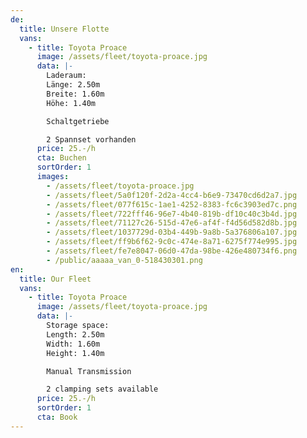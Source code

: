 ```yaml
---
de:
  title: Unsere Flotte
  vans:
    - title: Toyota Proace
      image: /assets/fleet/toyota-proace.jpg
      data: |-
        Laderaum:
        Länge: 2.50m
        Breite: 1.60m
        Höhe: 1.40m

        Schaltgetriebe

        2 Spannset vorhanden
      price: 25.-/h
      cta: Buchen
      sortOrder: 1
      images:
        - /assets/fleet/toyota-proace.jpg
        - /assets/fleet/5a0f120f-2d2a-4cc4-b6e9-73470cd6d2a7.jpg
        - /assets/fleet/077f615c-1ae1-4252-8383-fc6c3903ed7c.png
        - /assets/fleet/722fff46-96e7-4b40-819b-df10c40c3b4d.jpg
        - /assets/fleet/71127c26-515d-47e6-af4f-f4d56d582d8b.jpg
        - /assets/fleet/1037729d-03b4-449b-9a8b-5a376806a107.jpg
        - /assets/fleet/ff9b6f62-9c0c-474e-8a71-6275f774e995.jpg
        - /assets/fleet/fe7e8047-06d0-47da-98be-426e480734f6.png
        - /public/aaaaa_van_0-518430301.png
en:
  title: Our Fleet
  vans:
    - title: Toyota Proace
      image: /assets/fleet/toyota-proace.jpg
      data: |-
        Storage space:
        Length: 2.50m
        Width: 1.60m
        Height: 1.40m

        Manual Transmission

        2 clamping sets available
      price: 25.-/h
      sortOrder: 1
      cta: Book
---
```

